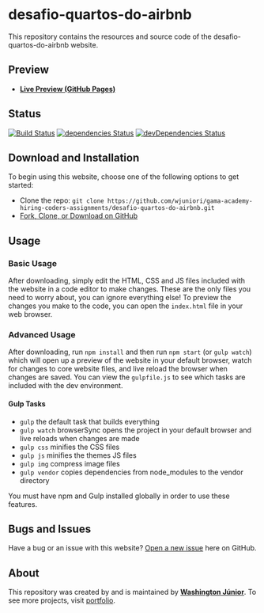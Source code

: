 # desafio-quartos-do-airbnb

This repository contains the resources and source code of the desafio-quartos-do-airbnb website.

## Preview

- **[Live Preview (GitHub Pages)](https://wjuniori.github.io/gama-academy-hiring-coders-assignments/desafio-quartos-do-airbnb/)**

## Status

[![Build Status](https://travis-ci.org/wjuniori/gama-academy-hiring-coders-assignments/desafio-quartos-do-airbnb.svg?branch=master)](https://travis-ci.org/wjuniori/gama-academy-hiring-coders-assignments/desafio-quartos-do-airbnb)
[![dependencies Status](https://david-dm.org/wjuniori/gama-academy-hiring-coders-assignments/desafio-quartos-do-airbnb/status.svg)](https://david-dm.org/wjuniori/gama-academy-hiring-coders-assignments/desafio-quartos-do-airbnb)
[![devDependencies Status](https://david-dm.org/wjuniori/gama-academy-hiring-coders-assignments/desafio-quartos-do-airbnb/dev-status.svg)](https://david-dm.org/wjuniori/gama-academy-hiring-coders-assignments/desafio-quartos-do-airbnb?type=dev)

## Download and Installation

To begin using this website, choose one of the following options to get started:

- Clone the repo: `git clone https://github.com/wjuniori/gama-academy-hiring-coders-assignments/desafio-quartos-do-airbnb.git`
- [Fork, Clone, or Download on GitHub](https://github.com/wjuniori/gama-academy-hiring-coders-assignments/desafio-quartos-do-airbnb)

## Usage

### Basic Usage

After downloading, simply edit the HTML, CSS and JS files included with the website in a code editor to make changes. These are the only files you need to worry about, you can ignore everything else! To preview the changes you make to the code, you can open the `index.html` file in your web browser.

### Advanced Usage

After downloading, run `npm install` and then run `npm start` (or `gulp watch`) which will open up a preview of the website in your default browser, watch for changes to core website files, and live reload the browser when changes are saved. You can view the `gulpfile.js` to see which tasks are included with the dev environment.

#### Gulp Tasks

- `gulp` the default task that builds everything
- `gulp watch` browserSync opens the project in your default browser and live reloads when changes are made
- `gulp css` minifies the CSS files
- `gulp js` minifies the themes JS files
- `gulp img` compress image files
- `gulp vendor` copies dependencies from node_modules to the vendor directory

You must have npm and Gulp installed globally in order to use these features.

## Bugs and Issues

Have a bug or an issue with this website? [Open a new issue](https://github.com/wjuniori/gama-academy-hiring-coders-assignments/desafio-quartos-do-airbnb/issues) here on GitHub.

## About

This repository was created by and is maintained by **[Washington Júnior](https://github.com/wjuniori/)**. To see more projects, visit [portfolio](https://wjuniori.github.io/).
